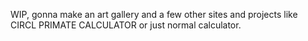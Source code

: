 WIP, gonna make an art gallery and a few other sites and projects like CIRCL PRIMATE CALCULATOR or just normal calculator.
